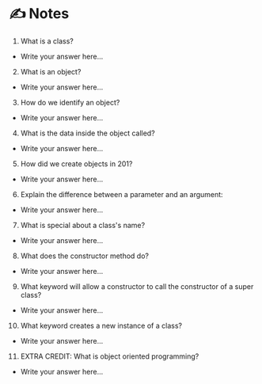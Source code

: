 # ✍️ Notes
1. What is a class?
  - Write your answer here...

2. What is an object?
  - Write your answer here...

3. How do we identify an object?
  - Write your answer here...

4. What is the data inside the object called?
  - Write your answer here...

5. How did we create objects in 201?
 - Write your answer here...

6. Explain the difference between a parameter and an argument:
  - Write your answer here...

7. What is special about a class's name?
  - Write your answer here...

8. What does the constructor method do?
  - Write your answer here...

9. What keyword will allow a constructor to call the constructor of a super class?
  - Write your answer here...

10. What keyword creates a new instance of a class?
  - Write your answer here...

11. EXTRA CREDIT: What is object oriented programming?
  - Write your answer here...
